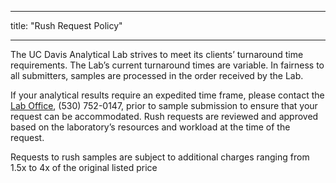 ﻿---

title: "Rush Request Policy"

---
<div class="col">
  <p>The UC Davis Analytical Lab strives to meet its clients’ turnaround time requirements. The Lab’s current turnaround times are variable. In fairness to all submitters, samples are processed in the order received by the Lab.</p>

  <p>If your analytical results require an expedited time frame, please contact the <a href="mailto:anlab@ucdavis.edu">Lab Office</a>, (530) 752-0147, prior to sample submission to ensure that your request can be accommodated. Rush requests are reviewed and approved based on the laboratory’s resources and workload at the time of the request. </p>

<p>Requests to rush samples are subject to additional charges ranging from 1.5x to 4x of the original listed price</p>

</div>
